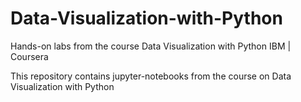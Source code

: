 # Data-Visualization-with-Python
Hands-on labs from the course Data Visualization with Python IBM | Coursera

This repository contains jupyter-notebooks from the course on Data Visualization with Python
